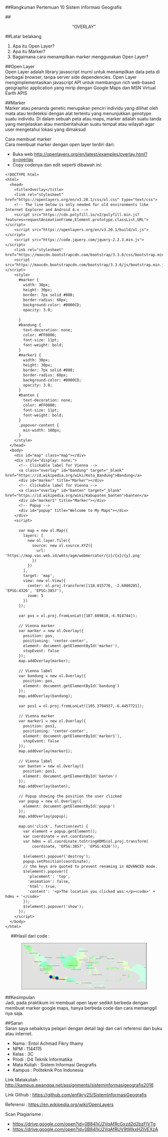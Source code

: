 ##Rangkuman Pertemuan 10 Sistem Informasi Geografis

##<center>“OVERLAY"</center>

##Latar belakang<br>
1.	Apa itu Open Layer?
2.	Apa itu Marker?
3.	Bagaimana cara menampilkan marker menggunakan Open Layer?

##Open Layer<br>
Open Layer adalah library javascript murni untuk menampilkan data peta di berbagai browser, tanpa server side dependencies. Open Layer mengimplementasikan javascript API untuk membangun rich web-based geographic application yang mirip dengan Google Maps dan MSN Virtual Earth APIS

##Marker<br>
Marker atau penanda genetic merupakan penciri individu yang dilihat oleh mata atau terdeteksi dengan alat tertentu yang menunjukkan genotype suatu individu. Di dalam sebuah peta atau maps, marker adalah suatu tanda yang menjelaskan atau memberitahukan suatu tempat atau wilayah agar user mengetahui lokasi yang dimaksud

Cara membuat marker<br>
Cara membuat marker dengan open layer terdiri dari:
*	Buka web http://openlayers.org/en/latest/examples/overlay.html?q=overlay
*	Copy codenya dan edit seperti dibawah ini:
~~~
<!DOCTYPE html>
<html>
  <head>
    <title>Overlay</title>
    <link rel="stylesheet" href="https://openlayers.org/en/v3.20.1/css/ol.css" type="text/css">
    <!-- The line below is only needed for old environments like Internet Explorer and Android 4.x -->
    <script src="https://cdn.polyfill.io/v2/polyfill.min.js?features=requestAnimationFrame,Element.prototype.classList,URL"></script>
    <script src="https://openlayers.org/en/v3.20.1/build/ol.js"></script>
    <script src="https://code.jquery.com/jquery-2.2.3.min.js"></script>
    <link rel="stylesheet" href="https://maxcdn.bootstrapcdn.com/bootstrap/3.3.6/css/bootstrap.min.css">
    <script src="https://maxcdn.bootstrapcdn.com/bootstrap/3.3.6/js/bootstrap.min.js"></script>
    <style>
      #marker {
        width: 30px;
        height: 30px;
        border: 7px solid #088;
        border-radius: 60px;
        background-color: #0000CD;
        opacity: 3.0;

      }
      #bandung {
        text-decoration: none;
        color: #FF0000;
        font-size: 11pt;
        font-weight: bold;
      }
      #marker1 {
        width: 30px;
        height: 30px;
        border: 7px solid #088;
        border-radius: 60px;
        background-color: #0000CD;
        opacity: 3.0;
      }
      #banten {
        text-decoration: none;
        color: #FF0000;
        font-size: 11pt;
        font-weight: bold;
      }
      .popover-content {
        min-width: 180px;
      }
    </style>
  </head>
  <body>
    <div id="map" class="map"></div>
    <div style="display: none;">
      <!-- Clickable label for Vienna -->
      <a class="overlay" id="bandung" target="_blank" href="https://id.wikipedia.org/wiki/Kota_Bandung">Bandung</a>
      <div id="marker" title="Marker"></div>
      <!-- Clickable label for Vienna -->
      <a class="overlay" id="banten" target="_blank" href="https://id.wikipedia.org/wiki/Kabupaten_banten">banten</a>
      <div id="marker1" title="Marker"></div>
      <!-- Popup -->
      <div id="popup" title="Welcome to My Maps"></div>
    </div>
    <script>

      var map = new ol.Map({
        layers: [
          new ol.layer.Tile({
            source: new ol.source.XYZ({
              url: 'https://map.vas.web.id/wmts/agm/webmercator/{z}/{x}/{y}.png'
            })
          })
        ],
        target: 'map',
        view: new ol.View({
          center: ol.proj.transform([118.015776, -2.6000285], 'EPSG:4326', 'EPSG:3857'),
          zoom: 5
        })
      });

      var pos = ol.proj.fromLonLat([107.609810,-6.914744]);

      // Vienna marker
      var marker = new ol.Overlay({
        position: pos,
        positioning: 'center-center',
        element: document.getElementById('marker'),
        stopEvent: false
      });
      map.addOverlay(marker);

      // Vienna label
      var bandung = new ol.Overlay({
        position: pos,
        element: document.getElementById('bandung')
      });
      map.addOverlay(bandung);

      var pos1 = ol.proj.fromLonLat([105.3794937,-6.4457721]);

      // Vienna marker
      var marker1 = new ol.Overlay({
        position: pos1,
        positioning: 'center-center',
        element: document.getElementById('marker1'),
        stopEvent: false
      });
      map.addOverlay(marker1);

      // Vienna label
      var banten = new ol.Overlay({
        position: pos1,
        element: document.getElementById('banten')
      });
      map.addOverlay(banten);

      // Popup showing the position the user clicked
      var popup = new ol.Overlay({
        element: document.getElementById('popup')
      });
      map.addOverlay(popup);

      map.on('click', function(evt) {
        var element = popup.getElement();
        var coordinate = evt.coordinate;
        var hdms = ol.coordinate.toStringHDMS(ol.proj.transform(
            coordinate, 'EPSG:3857', 'EPSG:4326'));

        $(element).popover('destroy');
        popup.setPosition(coordinate);
        // the keys are quoted to prevent renaming in ADVANCED mode.
        $(element).popover({
          'placement': 'top',
          'animation': false,
          'html': true,
          'content': '<p>The location you clicked was:</p><code>' + hdms + '</code>'
        });
        $(element).popover('show');
      });
    </script>
  </body>
</html>
~~~
 
##Hasil dari code :<br>

<p align="center"> 
<img src="../../img/marker.png" width="400px"> 
</p>

##Kesimpulan<br>
Jadi, pada praktikum ini membuat open layer sedikit berbeda dengan membuat marker google maps, hanya berbeda code dan cara memanggil nya saja.

##Saran<br>
Saran saya sebaiknya pelajari dengan detail lagi dan cari referensi dari buku atau internet.

*	Nama		: Entol Achmad Fikry Ilhamy
*	NPM		: 1144115
*	Kelas		: 3C
*	Prodi		: D4 Teknik Informatika
*	Mata Kuliah	: Sistem Informasi Geografis 
*	Kampus	: Politeknik Pos Indonesia

Link Matakuliah : http://kampus.awangga.net/assignments/sisteminformasigeografis2016

Link Github : https://github.com/enfikry25/SistemInformasiGeografis

Referensi : https://en.wikipedia.org/wiki/OpenLayers

Scan Plagiarisme :
*	https://drive.google.com/open?id=0B84lVJ2VqAfRcGxzd2d2bzFIVTg
*	https://drive.google.com/open?id=0B84lVJ2VqAfRUV9tWkxHZlVEXzA
